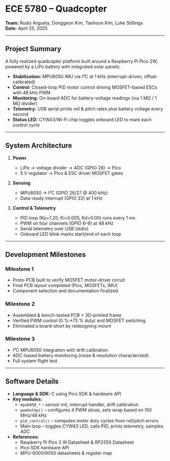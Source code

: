 # ECE 5780 – Quadcopter

**Team:** Rudis Argueta, Donggeon Kim, Taehoon Kim, Luke Stillings  
**Date:** April 25, 2025

---

## Project Summary
A fully realized quadcopter platform built around a Raspberry Pi Pico 2W, powered by a LiPo battery with integrated solar panels.  
- **Stabilization:** MPU6050 IMU via I²C at 1 kHz (interrupt-driven, offset-calibrated)  
- **Control:** Closed-loop PID motor control driving MOSFET-based ESCs with 48 kHz PWM  
- **Monitoring:** On-board ADC for battery-voltage readings (via 1 MΩ / 1 MΩ divider)  
- **Telemetry:** USB serial prints roll & pitch rates plus battery voltage every second  
- **Status LED:** CYW43/Wi-Fi chip toggles onboard LED to mark each control cycle  

---

## System Architecture

1. **Power**  
   - LiPo → voltage divider → ADC (GPIO 28) → Pico  
   - 5 V regulator → Pico & ESC driver MOSFET gates  

2. **Sensing**  
   - MPU6050 → I²C (GPIO 26/27 @ 400 kHz)  
   - Data-ready interrupt (GPIO 22) at 1 kHz  

3. **Control & Telemetry**  
   - PID loop (Kp=1.20, Ki=0.005, Kd=0.00) runs every 1 ms  
   - PWM on four channels (GPIO 6–9) at 48 kHz  
   - Serial telemetry over USB (stdio)  
   - Onboard LED blink marks start/end of each loop  

---

## Development Milestones

### Milestone 1  
- Proto-PCB built to verify MOSFET motor-driver circuit  
- Final PCB layout completed (Pico, MOSFETs, IMU)  
- Component selection and documentation finalized  

### Milestone 2  
- Assembled & bench-tested PCB + 3D-printed frame  
- Verified PWM control (0 %→75 % duty) and MOSFET switching  
- Eliminated a board-short by redesigning mount  

### Milestone 3  
- I²C MPU6050 integration with drift calibration  
- ADC-based battery monitoring (noise & resolution characterized)  
- Full system flight test

---

## Software Details

- **Language & SDK:** C using Pico SDK & hardware API  
- **Key modules:**  
  - `mpu6050_*` – sensor init, interrupt handler, drift calibration  
  - `pwmSetUp()` – configures 4 PWM slices, sets wrap based on 150 MHz/48 kHz  
  - `pid_control()` – computes motor duty cycles from roll/pitch errors  
  - Main loop – toggles CYW43 LED, calls PID, prints telemetry, samples ADC  
- **References:**  
  - Raspberry Pi Pico 2 W Datasheet & RP2350 Datasheet  
  - Pico SDK hardware API  
  - MPU-6000/6050 datasheets & register map